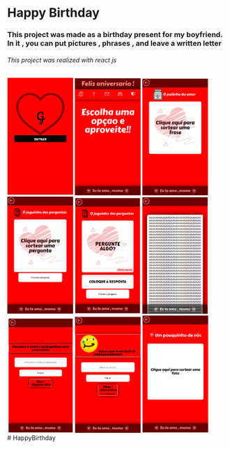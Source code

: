 
<h1>Happy Birthday </h1>
<h3>This project was made as a birthday present for my boyfriend.
In it , you can put pictures , phrases , and leave a written letter</h3>

<h6>This project was realized with react js</h6>

<div  float="left">


<div display="inline" >
<img src="./src/Img/image1.png" width="30%" margin="0" />  
<img src="./src/Img/image2.png" width="30%" margin="0" />  
<img src="./src/Img/image3.png" width="30%" margin="0" />  
<img src="./src/Img/image4.png" width="30%" margin="0" />  
<img src="./src/Img/image5.png" width="30%" margin="0" />  
<img src="./src/Img/image6.png" width="30%" margin="0" />  
<img src="./src/Img/image7.png" width="30%" margin="0" />  
<img src="./src/Img/image8.png" width="30%" margin="0" />  
<img src="./src/Img/image9.png" width="30%" margin="0" />  
</div># HappyBirthday
